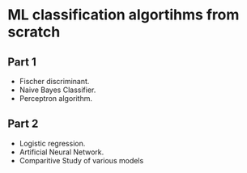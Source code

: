 # ML classification algortihms from scratch
## Part 1
* Fischer discriminant. 
* Naive Bayes Classifier. 
* Perceptron algorithm. 

## Part 2
* Logistic regression.
* Artificial Neural Network.
* Comparitive Study of various models

